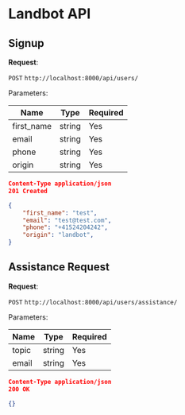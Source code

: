 # Landbot API

## Signup

**Request**:

`POST` `http://localhost:8000/api/users/`

Parameters:

Name       | Type   | Required |
-----------|--------|----------|
first_name | string | Yes      |
email      | string | Yes      |
phone      | string | Yes      |
origin     | string | Yes      |


```json
Content-Type application/json
201 Created

{
    "first_name": "test",
    "email": "test@test.com",
    "phone": "+41524204242",
    "origin": "landbot",
}
```

## Assistance Request ##

**Request**:

`POST` `http://localhost:8000/api/users/assistance/`

Parameters:

Name       | Type   | Required |
-----------|--------|----------|
topic      | string | Yes      |
email      | string | Yes      |


```json
Content-Type application/json
200 OK

{}
```